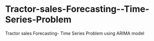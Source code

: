 # Tractor-sales-Forecasting--Time-Series-Problem
Tractor sales Forecasting- Time Series Problem using ARIMA model
